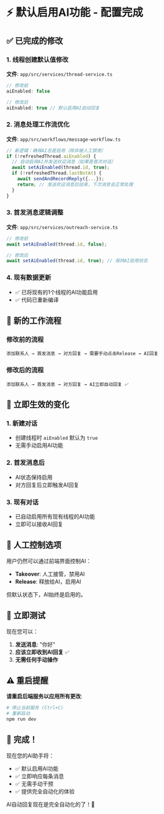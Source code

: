 # ⚡ 默认启用AI功能 - 配置完成

## ✅ 已完成的修改

### 1. 线程创建默认值修改
**文件**: `app/src/services/thread-service.ts`
```typescript
// 修改前
aiEnabled: false

// 修改后  
aiEnabled: true // 默认启用AI自动回复
```

### 2. 消息处理工作流优化
**文件**: `app/src/workflows/message-workflow.ts`
```typescript
// 新逻辑：确保AI总是启用（除非被人工禁用）
if (!refreshedThread.aiEnabled) {
  // 自动启用AI并发送欢迎消息（如果是首次对话）
  await setAiEnabled(thread.id, true);
  if (!refreshedThread.lastBotAt) {
    await sendAndRecordReply({...});
    return; // 发送欢迎消息后结束，下次消息会正常处理
  }
}
```

### 3. 首发消息逻辑调整
**文件**: `app/src/services/outreach-service.ts`
```typescript
// 修改前
await setAiEnabled(thread.id, false);

// 修改后
await setAiEnabled(thread.id, true); // 保持AI启用状态
```

### 4. 现有数据更新
- ✅ 已将现有的1个线程的AI功能启用
- ✅ 代码已重新编译

## 🚀 新的工作流程

### 修改前的流程
```
添加联系人 → 首发消息 → 对方回复 → 需要手动点击Release → AI回复
```

### 修改后的流程  
```
添加联系人 → 首发消息 → 对方回复 → AI立即自动回复 ✅
```

## 🎯 立即生效的变化

### 1. 新建对话
- 创建线程时 `aiEnabled` 默认为 `true`
- 无需手动启用AI功能

### 2. 首发消息后
- AI状态保持启用
- 对方回复后立即触发AI回复

### 3. 现有对话
- 已自动启用所有现有线程的AI功能
- 立即可以接收AI回复

## 🔧 人工控制选项

用户仍然可以通过前端界面控制AI：
- **Takeover**: 人工接管，禁用AI
- **Release**: 释放给AI，启用AI

但默认状态下，AI始终是启用的。

## 🧪 立即测试

现在您可以：

1. **发送消息**: "你好"
2. **应该立即收到AI回复** ✅
3. **无需任何手动操作**

## ⚠️ 重启提醒

**请重启后端服务以应用所有更改**:
```bash
# 停止当前服务 (Ctrl+C)
# 重新启动
npm run dev
```

## 🎉 完成！

现在您的AI助手将：
- ✅ 默认启用AI功能
- ✅ 立即响应每条消息
- ✅ 无需手动干预
- ✅ 提供完全自动化的体验

AI自动回复现在是完全自动化的了！🤖

